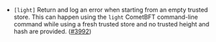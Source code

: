 - `[light]` Return and log an error when starting from an empty trusted store.
  This can happen using the `light` CometBFT command-line command while using
  a fresh trusted store and no trusted height and hash are provided.
  ([\#3992](https://github.com/cometbft/cometbft/issues/3992))
